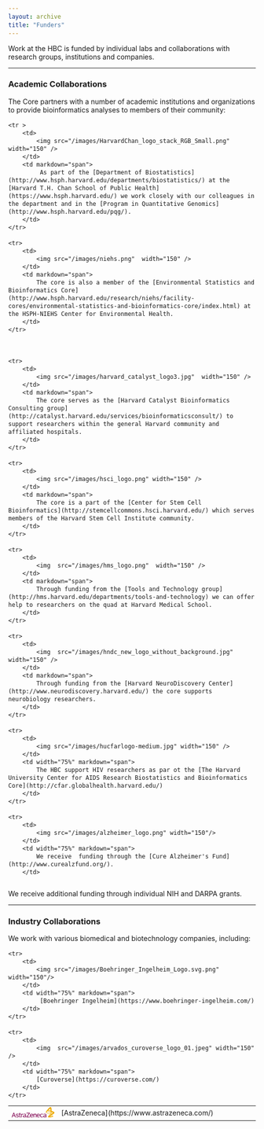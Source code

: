 ```yaml
---
layout: archive
title: "Funders"
---
```


Work at the HBC is funded by individual labs and collaborations with research groups, institutions and companies. 

-----

### Academic Collaborations

The Core partners with a number of academic institutions and organizations to provide bioinformatics analyses to members of their community:

<table>
    <colgroup>
        <col width="20%">
        <col width="80%">
    </colgroup>

    <tr >
        <td>
            <img src="/images/HarvardChan_logo_stack_RGB_Small.png"  width="150" /> 
        </td>
        <td markdown="span">
             As part of the [Department of Biostatistics](http://www.hsph.harvard.edu/departments/biostatistics/) at the [Harvard T.H. Chan School of Public Health](https://www.hsph.harvard.edu/) we work closely with our colleagues in the department and in the [Program in Quantitative Genomics](http://www.hsph.harvard.edu/pqg/).
        </td>
    </tr>

    <tr>
        <td>
            <img src="/images/niehs.png"  width="150" />
        </td>
        <td markdown="span">
            The core is also a member of the [Environmental Statistics and Bioinformatics Core](http://www.hsph.harvard.edu/research/niehs/facility-cores/environmental-statistics-and-bioinformatics-core/index.html) at the HSPH-NIEHS Center for Environmental Health.
        </td>
    </tr>
    


    <tr>
        <td>
            <img src="/images/harvard_catalyst_logo3.jpg"  width="150" />
        </td>
        <td markdown="span">
            The core serves as the [Harvard Catalyst Bioinformatics Consulting group](http://catalyst.harvard.edu/services/bioinformaticsconsult/) to support researchers within the general Harvard community and affiliated hospitals. 
        </td>
    </tr>

    <tr>
        <td>
            <img src="/images/hsci_logo.png" width="150" />
        </td>
        <td markdown="span">
            The core is a part of the [Center for Stem Cell Bioinformatics](http://stemcellcommons.hsci.harvard.edu/) which serves members of the Harvard Stem Cell Institute community. 
        </td>
    </tr>

    <tr>
        <td>
            <img  src="/images/hms_logo.png"  width="150" />
        </td>
        <td markdown="span">
            Through funding from the [Tools and Technology group](http://hms.harvard.edu/departments/tools-and-technology) we can offer help to researchers on the quad at Harvard Medical School. 
        </td>
    </tr>

    <tr>
        <td>
            <img  src="/images/hndc_new_logo_without_background.jpg"  width="150" />
        </td>
        <td markdown="span">
            Through funding from the [Harvard NeuroDiscovery Center](http://www.neurodiscovery.harvard.edu/) the core supports neurobiology researchers.
        </td>
    </tr>

    <tr>
        <td>
            <img src="/images/hucfarlogo-medium.jpg" width="150" />
        </td>
        <td width="75%" markdown="span">
            The HBC support HIV researchers as par ot the [The Harvard University Center for AIDS Research Biostatistics and Bioinformatics Core](http://cfar.globalhealth.harvard.edu/)
        </td>
    </tr>

    <tr>
        <td>
            <img src="/images/alzheimer_logo.png" width="150"/>
        </td>
        <td width="75%" markdown="span">
            We receive  funding through the [Cure Alzheimer's Fund](http://www.curealzfund.org/).
        </td>
</tr>

</table>

We receive additional funding through individual NIH and DARPA grants.

----

### Industry Collaborations

We work with various biomedical and biotechnology companies, including:

<table>
    <colgroup>
        <col width="20%">
        <col width="80%">
    </colgroup>
    <tr>
         <td>
            <img src="/images/AstraZeneca-logo.jpg" width="150"/>
        </td>
        <td markdown="span">
            [AstraZeneca](https://www.astrazeneca.com/)
        </td>
    </tr> 

    <tr>    
        <td>
            <img src="/images/Boehringer_Ingelheim_Logo.svg.png" width="150"/>
        </td>
        <td width="75%" markdown="span">
             [Boehringer Ingelheim](https://www.boehringer-ingelheim.com/)
        </td>
    </tr>
    
    <tr>
        <td>
            <img  src="/images/arvados_curoverse_logo_01.jpeg" width="150" />
        </td>
        <td width="75%" markdown="span">
            [Curoverse](https://curoverse.com/)
        </td>
    </tr>
</table>



